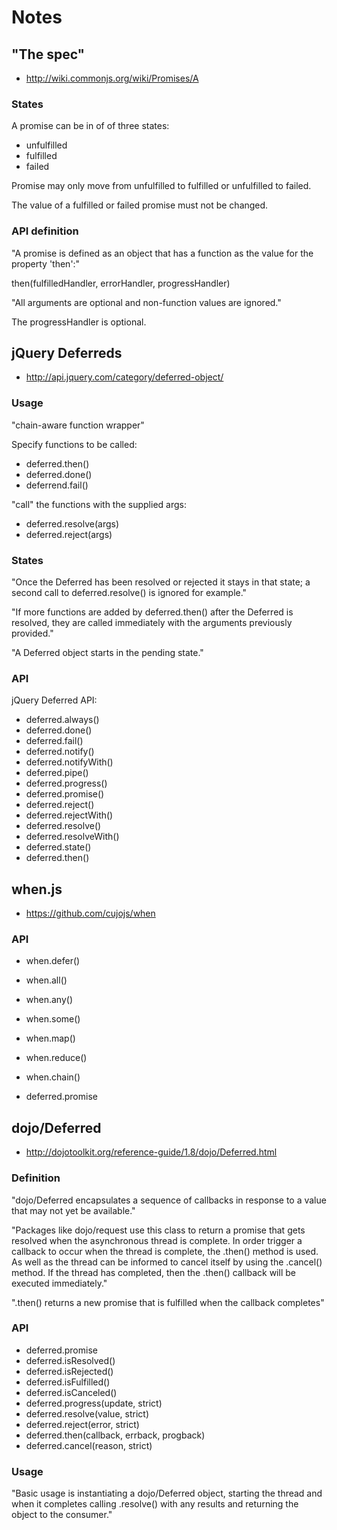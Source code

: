 # Notes

## "The spec"

- http://wiki.commonjs.org/wiki/Promises/A

### States

A promise can be in of of three states:

- unfulfilled
- fulfilled
- failed

Promise may only move from unfulfilled to fulfilled or
unfulfilled to failed.

The value of a fulfilled or failed promise must not be changed.

### API definition

"A promise is defined as an object that has a function as the
value for the property 'then':"

then(fulfilledHandler, errorHandler, progressHandler)

"All arguments are optional and non-function values are
ignored."

The progressHandler is optional.

## jQuery Deferreds

- http://api.jquery.com/category/deferred-object/

### Usage

"chain-aware function wrapper"

Specify functions to be called:

- deferred.then()
- deferred.done()
- deferrend.fail()

"call" the functions with the supplied args:

- deferred.resolve(args)
- deferred.reject(args)

### States

"Once the Deferred has been resolved or rejected it stays in
that state; a second call to deferred.resolve() is ignored for
example."

"If more functions are added by deferred.then() after the
Deferred is resolved, they are called immediately with the
arguments previously provided."

"A Deferred object starts in the pending state."

### API

jQuery Deferred API:

- deferred.always()
- deferred.done()
- deferred.fail()
- deferred.notify()
- deferred.notifyWith()
- deferred.pipe()
- deferred.progress()
- deferred.promise()
- deferred.reject()
- deferred.rejectWith()
- deferred.resolve()
- deferred.resolveWith()
- deferred.state()
- deferred.then()

## when.js

- https://github.com/cujojs/when

### API

- when.defer()
- when.all()
- when.any()
- when.some()
- when.map()
- when.reduce()
- when.chain()

- deferred.promise

## dojo/Deferred

- http://dojotoolkit.org/reference-guide/1.8/dojo/Deferred.html

### Definition

"dojo/Deferred encapsulates a sequence of callbacks in response
to a value that may not yet be available."

"Packages like dojo/request use this class to return a promise that
gets resolved when the asynchronous thread is complete. In order
trigger a callback to occur when the thread is complete, the .then()
method is used. As well as the thread can be informed to cancel itself
by using the .cancel() method. If the thread has completed, then the
.then() callback will be executed immediately."

".then() returns a new promise that is fulfilled when the callback
completes"

### API

- deferred.promise
- deferred.isResolved()
- deferred.isRejected()
- deferred.isFulfilled()
- deferred.isCanceled()
- deferred.progress(update, strict)
- deferred.resolve(value, strict)
- deferred.reject(error, strict)
- deferred.then(callback, errback, progback)
- deferred.cancel(reason, strict)

### Usage

"Basic usage is instantiating a dojo/Deferred object, starting the
thread and when it completes calling .resolve() with any results and
returning the object to the consumer."
